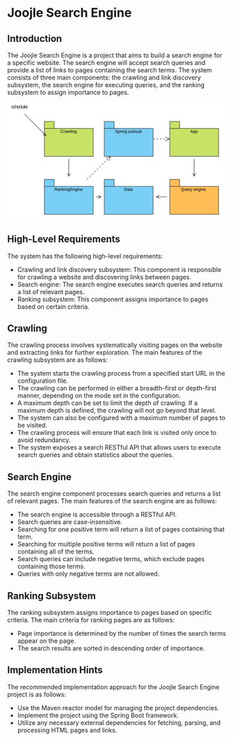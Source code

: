 # Joojle Search Engine

## Introduction

The Joojle Search Engine is a project that aims to build a search engine for a specific website. The search engine will
accept search queries and provide a list of links to pages containing the search terms. The system consists of three
main components: the crawling and link discovery subsystem, the search engine for executing queries, and the ranking
subsystem to assign importance to pages.

![umlPic.jpg](doc%2FumlPic.jpg)

## High-Level Requirements

The system has the following high-level requirements:

- Crawling and link discovery subsystem: This component is responsible for crawling a website and discovering links
  between pages.
- Search engine: The search engine executes search queries and returns a list of relevant pages.
- Ranking subsystem: This component assigns importance to pages based on certain criteria.

## Crawling

The crawling process involves systematically visiting pages on the website and extracting links for further exploration.
The main features of the crawling subsystem are as follows:

- The system starts the crawling process from a specified start URL in the configuration file.
- The crawling can be performed in either a breadth-first or depth-first manner, depending on the mode set in the
  configuration.
- A maximum depth can be set to limit the depth of crawling. If a maximum depth is defined, the crawling will not go
  beyond that level.
- The system can also be configured with a maximum number of pages to be visited.
- The crawling process will ensure that each link is visited only once to avoid redundancy.
- The system exposes a search RESTful API that allows users to execute search queries and obtain statistics about the
  queries.

## Search Engine

The search engine component processes search queries and returns a list of relevant pages. The main features of the
search engine are as follows:

- The search engine is accessible through a RESTful API.
- Search queries are case-insensitive.
- Searching for one positive term will return a list of pages containing that term.
- Searching for multiple positive terms will return a list of pages containing all of the terms.
- Search queries can include negative terms, which exclude pages containing those terms.
- Queries with only negative terms are not allowed.

## Ranking Subsystem

The ranking subsystem assigns importance to pages based on specific criteria. The main criteria for ranking pages are as
follows:

- Page importance is determined by the number of times the search terms appear on the page.
- The search results are sorted in descending order of importance.

## Implementation Hints

The recommended implementation approach for the Joojle Search Engine project is as follows:

- Use the Maven reactor model for managing the project dependencies.
- Implement the project using the Spring Boot framework.
- Utilize any necessary external dependencies for fetching, parsing, and processing HTML pages and links.